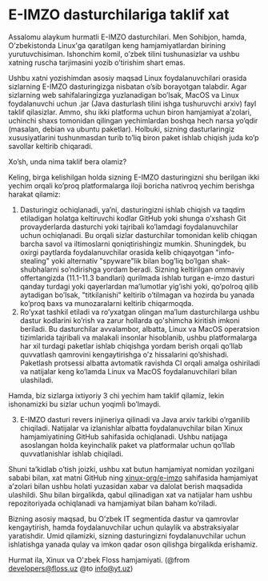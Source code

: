 # E-IMZO dasturchilariga taklif xat

Assalomu alaykum hurmatli E-IMZO dasturchilari. Men Sohibjon, hamda, O’zbekistonda Linux'ga qaratilgan keng hamjamiyatlardan birining yurutuvchisiman. Ishonchim komil, o’zbek tilini tushunasizlar va ushbu xatning ruscha tarjimasini yozib o’tirishim shart emas.

Ushbu xatni yozishimdan asosiy maqsad Linux foydalanuvchilari orasida sizlarning E-IMZO dasturingizga nisbatan o’sib borayotgan talabdir. Agar sizlarning web sahifalaringizga yuzlanadigan bo’lsak, MacOS va Linux foydalanuvchi uchun .jar (Java dasturlash tilini ishga tushuruvchi arxiv) fayl taklif qilasizlar. Ammo, shu ikki platforma uchun biron hamjamiyat a’zolari, uchinchi shaxs tomonidan qilingan yechimlardan boshqa hech narsa yo’qdir (masalan, debian va ubuntu paketlar). Holbuki, sizning dasturlaringiz xususiyatlarini tushunmasdan turib to’liq biron paket ishlab chiqish juda ko’p savollar keltirib chiqaradi.

Xo’sh, unda nima taklif bera olamiz?

Keling, birga kelishilgan holda sizning E-IMZO dasturingizni shu berilgan ikki yechim orqali ko’proq platformalarga iloji boricha nativroq yechim berishga harakat qilamiz:

1. Dasturingiz ochiqlanadi, ya’ni, dasturingizni ishlab chiqish va taqdim etiladigan holatga keltiruvchi kodlar GitHub yoki shunga o’xshash Git provayderlarda dasturchi yoki tajribali ko’lamdagi foydalanuvchilar uchun ochiqlanadi. Bu orqali sizlar dasturchilar tomonidan kelib chiqgan barcha savol va iltimoslarni qoniqtirishingiz mumkin. Shuningdek, bu oxirgi paytlarda foydalanuvchilar orasida kelib chiqayotgan "info-stealing" yoki alternativ "spyware"lik bilan bog’liq bo’lgan shak-shubhalarni so’ndirishga yordam beradi. Sizning keltirilgan ommaviy offertangizda (11.1-11.3 bandlari) qurilmada ishlab turgan e-imzo dasturi qanday turdagi yoki qayerlardan ma’lumotlar yig’ishi yoki, qo’polroq qilib aytadigan bo’lsak, "titkilanishi" keltirib o’tilmagan va hozirda bu yanada ko’proq baxs va munozaralarni keltirib chiqarmoqda.
2. Ro’yxat tashkil etiladi va ro’yxatgan olingan ma’lum dasturchilarga ushbu dastur kodlarini ko’rish va zarur hollarda qo'shimcha kiritish imkoni beriladi. Bu dasturchilar avvalambor, albatta, Linux va MacOS operatsion tizimlarida tajribali va malakali insonlar hisoblanib, ushbu platformalarga har xil turdagi paketlar ishlab chiqishga yordam berish orqali qo’llab quvvatlash qamrovini kengaytirishga o’z hissalarini qo’shishadi. Paketlash protsessi albatta avtomatik ravishda CI orqali amalga oshiriladi va natijalar keng ko’lamda Linux va MacOS foydalanuvchilari bilan ulashiladi.

Hamda, biz sizlarga ixtiyoriy 3 chi yechim ham taklif qilamiz, lekin ishonamizki bu sizlar uchun yoqimli bo’lmaydi.

3. E-IMZO dasturi revers injineriya qilinadi va Java arxiv tarkibi o’rganilib chiqiladi. Natijalar va izlanishlar albatta foydalanuvchilar bilan Xinux hamjamiyatining GitHub sahifasida ochiqlanadi. Ushbu natijaga asoslangan holda keyinchalik paket va platformalar uchun qo’llab quvvatlanishlar ishlab chiqiladi.

Shuni ta’kidlab o’tish joizki, ushbu xat butun hamjamiyat nomidan yozilgani sababi bilan, xat matni GitHub ning [xinux-org/e-imzo]("https://github.com/xinux-org/e-imzo") sahifasida hamjamiyat a’zolari bilan ushbu holati yuzasidan xabar va dalolat berish maqsadida ulashildi. Shu bilan birgalikda, qabul qilinadigan xat va natijalar ham ushbu repozitoriyada ochiqlanadi va hamjamiyat bilan baham ko’riladi.

Bizning asosiy maqsad, bu O’zbek IT segmentida dastur va qamrovlar kengaytirish, hamda foydalanuvchilar uchun qulaylik va abstraksiyalar yaratishdir. Umid qilamizki, sizning dasturingizni foydalanuvchilar uchun ishlatishga yanada qulay va imkon qadar oson qilishga birgalikda erishamiz.

Hurmat ila, Xinux va O'zbek Floss hamjamiyati.
(@from developers@floss.uz @to info@yt.uz)
